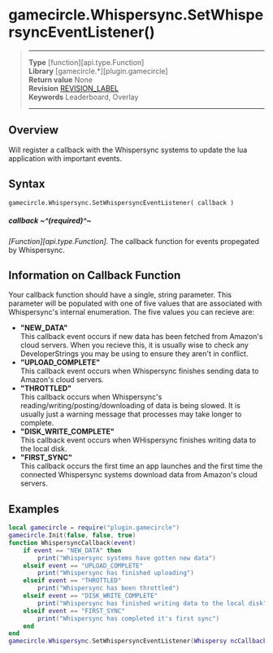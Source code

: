 # gamecircle.Whispersync.SetWhispersyncEventListener()

> --------------------- ------------------------------------------------------------------------------------------
> __Type__              [function][api.type.Function]  
> __Library__           [gamecircle.*][plugin.gamecircle]  
> __Return value__      None  
> __Revision__          [REVISION_LABEL](REVISION_URL)  
> __Keywords__          Leaderboard, Overlay  
> --------------------- ------------------------------------------------------------------------------------------


## Overview
Will register a callback with the Whispersync systems to update the lua application with important events. 


## Syntax
	gamecircle.Whispersync.SetWhispersyncEventListener( callback )

##### callback ~^(required)^~
_[Function][api.type.Function]._ The callback function for events propegated by Whispersync.

## Information on Callback Function
Your callback function should have a single, string parameter. This parameter will be populated with one of five values that are associated with Whispersync's internal enumeration. The five values you can recieve are:  
- __"NEW\_DATA"__  
	This callback event occurs if new data has been fetched from Amazon's cloud servers. When you recieve this, it is usually wise to check any DeveloperStrings you may be using to ensure they aren't in conflict.  
- __"UPLOAD\_COMPLETE"__  
	This callback event occurs when Whispersync finishes sending data to Amazon's cloud servers.  
- __"THROTTLED"__  
	This callback occurs when Whispersync's reading/writing/posting/downloading of data is being slowed. It is usually just a warning message that processes may take longer to complete.  
- __"DISK\_WRITE\_COMPLETE"__  
	This callback event occurs when WHispersync finishes writing data to the local disk.
- __"FIRST\_SYNC"__  
	This callback occurs the first time an app launches and the first time the connected Whispersync systems download data from Amazon's cloud servers.  

## Examples

``````lua  
local gamecircle = require("plugin.gamecircle")    
gamecircle.Init(false, false, true)  
function WhispersyncCallback(event)  
	if event == "NEW_DATA" then  
		print("Whispersync systems have gotten new data")  
	elseif event == "UPLOAD_COMPLETE"  
		print("Whispersync has finished uploading")  
	elseif event == "THROTTLED"  
		print("Whispersync has been throttled")  
	elseif event == "DISK_WRITE_COMPLETE"  
		print("Whispersync has finished writing data to the local disk")  
	elseif event == "FIRST_SYNC"  
		print("Whispersync has completed it's first sync")  
	end  
end  
gamecircle.Whispersync.SetWhispersyncEventListener(Whispersy ncCallback)  
``````
